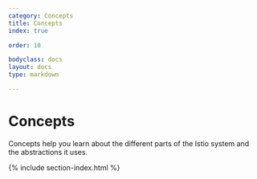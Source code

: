 ```yaml
---
category: Concepts
title: Concepts
index: true

order: 10

bodyclass: docs
layout: docs
type: markdown

---
```


# Concepts

Concepts help you learn about the different parts
of the Istio system and the abstractions it uses.

{% include section-index.html %}
